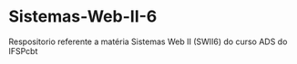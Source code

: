 # Sistemas-Web-II-6
Respositorio referente a matéria Sistemas Web II (SWII6) do curso ADS do IFSPcbt
